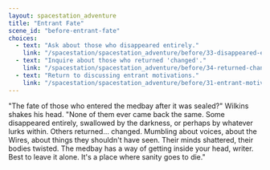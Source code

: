 ```yaml
---
layout: spacestation_adventure
title: "Entrant Fate"
scene_id: "before-entrant-fate"
choices:
  - text: "Ask about those who disappeared entirely."
    link: "/spacestation/spacestation_adventure/before/33-disappeared-entrants"
  - text: "Inquire about those who returned 'changed'."
    link: "/spacestation/spacestation_adventure/before/34-returned-changed-entrants"
  - text: "Return to discussing entrant motivations."
    link: "/spacestation/spacestation_adventure/before/31-entrant-motivations"
---
```


"The fate of those who entered the medbay after it was sealed?" Wilkins shakes his head. "None of them ever came back the same. Some disappeared entirely, swallowed by the darkness, or perhaps by whatever lurks within. Others returned... changed. Mumbling about voices, about the Wires, about things they shouldn't have seen. Their minds shattered, their bodies twisted. The medbay has a way of getting inside your head, writer. Best to leave it alone. It's a place where sanity goes to die."

